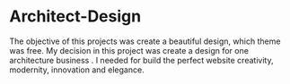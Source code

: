 # Architect-Design
The objective of this projects was create a beautiful design, which theme was free. My decision in this project was create a design for one architecture business . I needed for build  the perfect website creativity, modernity,  innovation and elegance. 
